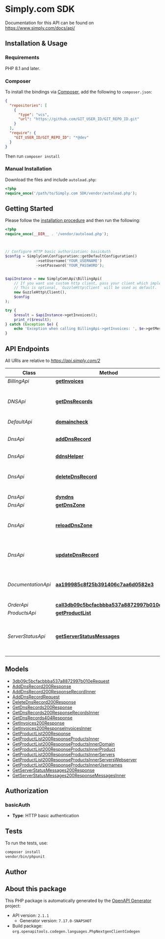 # Simply.com SDK

Documentation for this API can be found on https://www.simply.com/docs/api/


## Installation & Usage

### Requirements

PHP 8.1 and later.

### Composer

To install the bindings via [Composer](https://getcomposer.org/), add the following to `composer.json`:

```json
{
  "repositories": [
    {
      "type": "vcs",
      "url": "https://github.com/GIT_USER_ID/GIT_REPO_ID.git"
    }
  ],
  "require": {
    "GIT_USER_ID/GIT_REPO_ID": "*@dev"
  }
}
```

Then run `composer install`

### Manual Installation

Download the files and include `autoload.php`:

```php
<?php
require_once('/path/to/Simply.com SDK/vendor/autoload.php');
```

## Getting Started

Please follow the [installation procedure](#installation--usage) and then run the following:

```php
<?php
require_once(__DIR__ . '/vendor/autoload.php');



// Configure HTTP basic authorization: basicAuth
$config = SimplyCom\Configuration::getDefaultConfiguration()
              ->setUsername('YOUR_USERNAME')
              ->setPassword('YOUR_PASSWORD');


$apiInstance = new SimplyCom\Api\BillingApi(
    // If you want use custom http client, pass your client which implements `GuzzleHttp\ClientInterface`.
    // This is optional, `GuzzleHttp\Client` will be used as default.
    new GuzzleHttp\Client(),
    $config
);

try {
    $result = $apiInstance->getInvoices();
    print_r($result);
} catch (Exception $e) {
    echo 'Exception when calling BillingApi->getInvoices: ', $e->getMessage(), PHP_EOL;
}

```

## API Endpoints

All URIs are relative to *https://api.simply.com/2*

Class | Method | HTTP request | Description
------------ | ------------- | ------------- | -------------
*BillingApi* | [**getInvoices**](docs/Api/BillingApi.md#getinvoices) | **GET** /my/invoices | 
*DNSApi* | [**getDnsRecords**](docs/Api/DNSApi.md#getdnsrecords) | **GET** /my/products/{object}/dns/records | Retrieve DNS records for a specific object
*DefaultApi* | [**domaincheck**](docs/Api/DefaultApi.md#domaincheck) | **GET** /my/domaincheck/{domain} | 
*DnsApi* | [**addDnsRecord**](docs/Api/DnsApi.md#adddnsrecord) | **POST** /my/products/{object}/dns/records | Add new DNS record to a product DNS zone
*DnsApi* | [**ddnsHelper**](docs/Api/DnsApi.md#ddnshelper) | **POST** /ddns/ | 
*DnsApi* | [**deleteDnsRecord**](docs/Api/DnsApi.md#deletednsrecord) | **DELETE** /my/products/{object}/dns/records/{record_id} | Removes DNS record from a product DNS zone
*DnsApi* | [**dyndns**](docs/Api/DnsApi.md#dyndns) | **GET** /dyndns/ | 
*DnsApi* | [**getDnsZone**](docs/Api/DnsApi.md#getdnszone) | **GET** /my/products/{object}/dns | 
*DnsApi* | [**reloadDnsZone**](docs/Api/DnsApi.md#reloaddnszone) | **POST** /my/products/{object}/dns/reload | Force-reload a DNS zone - Usually not necessary
*DnsApi* | [**updateDnsRecord**](docs/Api/DnsApi.md#updatednsrecord) | **PUT** /my/products/{object}/dns/records/{record_id} | Updates a DNS record in a product DNS zone
*DocumentationApi* | [**aa199985c8f25b391406c7aa6d0582e3**](docs/Api/DocumentationApi.md#aa199985c8f25b391406c7aa6d0582e3) | **GET** /openapi.json | OpenAPI JSON file that describes the API
*OrderApi* | [**call3db09c5bcfacbbba537a8872997b010e**](docs/Api/OrderApi.md#call3db09c5bcfacbbba537a8872997b010e) | **POST** /my/order/dnsservice | 
*ProductsApi* | [**getProductList**](docs/Api/ProductsApi.md#getproductlist) | **GET** /my/products | 
*ServerStatusApi* | [**getServerStatusMessages**](docs/Api/ServerStatusApi.md#getserverstatusmessages) | **GET** /my/serverstatus/messages/ | Retrieve a list of current and past serverstatus messages

## Models

- [3db09c5bcfacbbba537a8872997b010eRequest](docs/Model/3db09c5bcfacbbba537a8872997b010eRequest.md)
- [AddDnsRecord200Response](docs/Model/AddDnsRecord200Response.md)
- [AddDnsRecord200ResponseRecordInner](docs/Model/AddDnsRecord200ResponseRecordInner.md)
- [AddDnsRecordRequest](docs/Model/AddDnsRecordRequest.md)
- [DeleteDnsRecord200Response](docs/Model/DeleteDnsRecord200Response.md)
- [GetDnsRecords200Response](docs/Model/GetDnsRecords200Response.md)
- [GetDnsRecords200ResponseRecordsInner](docs/Model/GetDnsRecords200ResponseRecordsInner.md)
- [GetDnsRecords404Response](docs/Model/GetDnsRecords404Response.md)
- [GetInvoices200Response](docs/Model/GetInvoices200Response.md)
- [GetInvoices200ResponseInvoicesInner](docs/Model/GetInvoices200ResponseInvoicesInner.md)
- [GetProductList200Response](docs/Model/GetProductList200Response.md)
- [GetProductList200ResponseProductsInner](docs/Model/GetProductList200ResponseProductsInner.md)
- [GetProductList200ResponseProductsInnerDomain](docs/Model/GetProductList200ResponseProductsInnerDomain.md)
- [GetProductList200ResponseProductsInnerProduct](docs/Model/GetProductList200ResponseProductsInnerProduct.md)
- [GetProductList200ResponseProductsInnerServers](docs/Model/GetProductList200ResponseProductsInnerServers.md)
- [GetProductList200ResponseProductsInnerServersWebserver](docs/Model/GetProductList200ResponseProductsInnerServersWebserver.md)
- [GetProductList200ResponseProductsInnerUsernames](docs/Model/GetProductList200ResponseProductsInnerUsernames.md)
- [GetServerStatusMessages200Response](docs/Model/GetServerStatusMessages200Response.md)
- [GetServerStatusMessages200ResponseMessagesInner](docs/Model/GetServerStatusMessages200ResponseMessagesInner.md)

## Authorization

### basicAuth

- **Type**: HTTP basic authentication

## Tests

To run the tests, use:

```bash
composer install
vendor/bin/phpunit
```

## Author



## About this package

This PHP package is automatically generated by the [OpenAPI Generator](https://openapi-generator.tech) project:

- API version: `2.1.1`
    - Generator version: `7.17.0-SNAPSHOT`
- Build package: `org.openapitools.codegen.languages.PhpNextgenClientCodegen`
